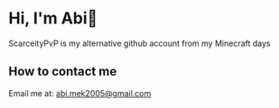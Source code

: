 # Hi, I'm Abi👋

ScarceityPvP is my alternative github account from my Minecraft days

## How to contact me
 Email me at: abi.mek2005@gmail.com

